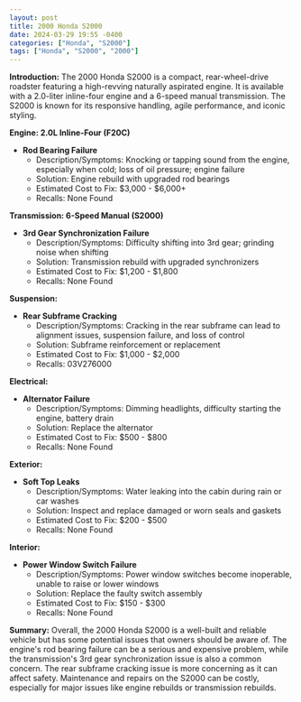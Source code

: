 ```yaml
---
layout: post
title: 2000 Honda S2000
date: 2024-03-29 19:55 -0400
categories: ["Honda", "S2000"]
tags: ["Honda", "S2000", "2000"]
---
```

**Introduction:**
The 2000 Honda S2000 is a compact, rear-wheel-drive roadster featuring a high-revving naturally aspirated engine. It is available with a 2.0-liter inline-four engine and a 6-speed manual transmission. The S2000 is known for its responsive handling, agile performance, and iconic styling.

**Engine: 2.0L Inline-Four (F20C)**
- **Rod Bearing Failure**
    - Description/Symptoms: Knocking or tapping sound from the engine, especially when cold; loss of oil pressure; engine failure
    - Solution: Engine rebuild with upgraded rod bearings
    - Estimated Cost to Fix: $3,000 - $6,000+
    - Recalls: None Found

**Transmission: 6-Speed Manual (S2000)**
- **3rd Gear Synchronization Failure**
    - Description/Symptoms: Difficulty shifting into 3rd gear; grinding noise when shifting
    - Solution: Transmission rebuild with upgraded synchronizers
    - Estimated Cost to Fix: $1,200 - $1,800
    - Recalls: None Found

**Suspension:**
- **Rear Subframe Cracking**
    - Description/Symptoms: Cracking in the rear subframe can lead to alignment issues, suspension failure, and loss of control
    - Solution: Subframe reinforcement or replacement
    - Estimated Cost to Fix: $1,000 - $2,000
    - Recalls: 03V276000

**Electrical:**
- **Alternator Failure**
    - Description/Symptoms: Dimming headlights, difficulty starting the engine, battery drain
    - Solution: Replace the alternator
    - Estimated Cost to Fix: $500 - $800
    - Recalls: None Found

**Exterior:**
- **Soft Top Leaks**
    - Description/Symptoms: Water leaking into the cabin during rain or car washes
    - Solution: Inspect and replace damaged or worn seals and gaskets
    - Estimated Cost to Fix: $200 - $500
    - Recalls: None Found

**Interior:**
- **Power Window Switch Failure**
    - Description/Symptoms: Power window switches become inoperable, unable to raise or lower windows
    - Solution: Replace the faulty switch assembly
    - Estimated Cost to Fix: $150 - $300
    - Recalls: None Found

**Summary:**
Overall, the 2000 Honda S2000 is a well-built and reliable vehicle but has some potential issues that owners should be aware of. The engine's rod bearing failure can be a serious and expensive problem, while the transmission's 3rd gear synchronization issue is also a common concern. The rear subframe cracking issue is more concerning as it can affect safety. Maintenance and repairs on the S2000 can be costly, especially for major issues like engine rebuilds or transmission rebuilds.
